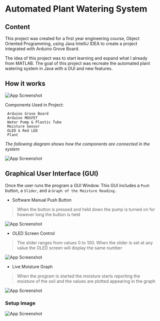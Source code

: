 
# Automated Plant Watering System

## Content 

This project was created for a first year engineering course, Object Oriented Programming, using Java IntelliJ IDEA to create a 
project integrated with Arduino Grove Board.

The idea of this project was to start learning and expand what I already from MATLAB. The goal of this project was recreate
the automated plant watering system in Java with a GUI and new features.

## How it works  

![App Screenshot](https://media.giphy.com/media/w6kq9zq2x0usB4EdO9/giphy.gif)

Components Used in Project: 

```
 Arduino Grove Board
 Arduino MOSFET
 Water Pump & Plastic Tube
 Moisture Sensor
 OLED & Red LED
 Plant 
```

*The following diagram shows how the components are connected in the system*

![App Screenshot](https://i.imgur.com/VAEyiEp.png?1)


## Graphical User Interface (GUI) 

Once the user runs the program a GUI Window. This GUI includes a `Push` button, a `Slider`, and a `Graph of the Moisture Reading.` 

* Software Manual Push Button
> When the button is pressed and held down the pump is turned on for however long the button is held 

![App Screenshot](https://media.giphy.com/media/CUlyR28ZjoURaGosaK/giphy.gif)


* OLED Screen Control
> The slider ranges from values 0 to 100. When the slider is set at any value the OLED screen will display the same number

![App Screenshot](https://media.giphy.com/media/PAzHuHF2IsIRYWN272/giphy-downsized-large.gif)   

* Live Moisture Graph

> When the program is started the moisture starts reporting the moisture of the soil and the values are plotted appearing in the graph

![App Screenshot](https://i.imgur.com/YBAGc7Y.jpg)

### Setup Image

![App Screenshot](https://i.imgur.com/wnaGpqT.png)
